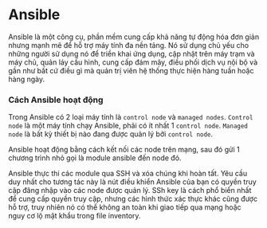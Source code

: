 # Ansible 

Ansible là một công cụ, phần mềm cung cấp khả năng tự động hóa đơn giản nhưng mạnh mẽ để hỗ trợ máy tính đa nền tảng. Nó sử dụng chủ yếu cho những người sử dụng nó để triển khai ứng dụng, cập nhật trên máy trạm và máy chủ, quản láy cấu hình, cung cấp đám mây, điều phối dịch vụ nội bộ và gần như bất cứ điều gì mà quản trị viên hệ thống thực hiện hàng tuần hoặc hàng ngày. 

### Cách Ansible hoạt động 

Trong Ansible có 2 loại máy tính là `control node` và `managed nodes`. `Control node` là một máy tính chạy Ansible, phải có ít nhất 1 `control node`. `Managed node` là bất kỳ thiết bị nào đang được quản lý bởi `control node`. 

Ansible hoạt động bằng cách kết nối các node trên mạng, sau đó gửi 1 chương trình nhỏ gọi là module ansible đến node đó. 

Ansible thực thi các module qua SSH và xóa chúng khi hoàn tất. Yêu cầu duy nhất cho tương tác này là nút điều khiển Ansible của bạn có quyền truy cập đăng nhập vào các node được quản lý. SSh key là cách phổ biển nhất để cung cấp quyền truy cập, nhưng các hình thức xác thực khác cũng được hỗ trợ, truy nhiên nó có thể không an toàn khi giao tiếp qua mạng hoặc nguy cơ lộ mật khẩu trong file inventory. 



